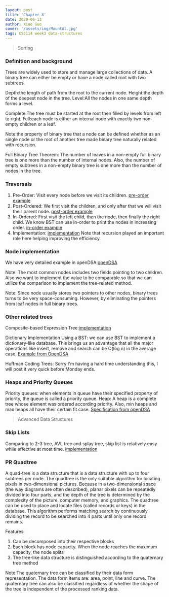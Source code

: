 ```yaml
---
layout: post
title: 'Chapter 8'
date: 2020-06-13
author: Xiao Guo
cover: '/assets/img/MountAl.jpg'
tags: CS3114 week3 data-structures
---
```


> Sorting

### Definition and background
Trees are widely used to store and manage large collections of data. A binary tree can either be empty or have a node called root with two subtrees.

Depth:the length of path from the root to the current node.
Height:the depth of the deepest node in the tree.
Level:All the nodes in one same depth forms a level.

Complete:The tree must be started at the root then filled by levels from left to right.
Full:each node is either an internal node with exactly two non-empty children or a leaf.

Note:the property of binary tree that a node can be defined whether as an single node or the root of another tree made binary tree naturally related with recursion.

Full Binary Tree Theorem: The number of leaves in a non-empty full binary tree is one more than the number of internal nodes.
Also, the number of empty subtrees in a non-empty binary tree is one more than the number of nodes in the tree.

### Traversals
1. Pre-Order: Visit every node before we visit its children.
[pre-order example](https://github.com/kevinguo2003/kevinguo2003.github.io/blob/master/assets/img/pre-order.png)
2. Post-Ordered: We first visit the children, and only after that we will visit their parent node.
[post-order example](https://github.com/kevinguo2003/kevinguo2003.github.io/blob/master/assets/img/post-order.png)
3. In-Ordered: First visit the left child, then the node, then finally the right child. We know BST can use in-order to print the nodes in increasing order.
[in-order example](https://github.com/kevinguo2003/kevinguo2003.github.io/blob/master/assets/img/in-order.png)
4. Implementation:
[implementation](https://canvas.vt.edu/courses/111334/assignments/883547?module_item_id=901421)
Note that recursion played an important role here helping improving the efficiency.

### Node implementation
We have very detailed example in openDSA:[openDSA](https://canvas.vt.edu/courses/111334/modules/items/901426)

Note: The most common nodes includes two fields pointing to two children. Also we want to implement the value to be comparable so that we can utilize the comparison to implement the tree-related method.

Note: Since node usually stores two pointers to other nodes, binary trees turns to be very space-consuming. However, by eliminating the pointers from leaf nodes in full binary trees.

### Other related trees

Composite-based Expression Tree:[implementation](https://canvas.vt.edu/courses/111334/modules/items/901427)

Dictionary Implementation Using a BST:
we can use BST to implement a dictionary-like database. This brings us an advantage that all the major operations like insert, remove and search can be O(log n) in the average case.
[Example from OpenDSA](https://canvas.vt.edu/courses/111334/modules/items/901427)

Huffman Coding Trees: Sorry I'm having a hard time understanding this, I will post it very quick before Monday ends.


### Heaps and Priority Queues
Priority queues: when elements in queue have their specified property of priority, the queue is called a priority queue.
Heap: A heap is a complete tree whose element was ordered according priority. Also, min heaps and max heaps all have their certain fit case.
[Specification from openDSA](https://canvas.vt.edu/courses/111334/assignments/883555?module_item_id=901441)


> Advanced Data Structures

### Skip Lists
Comparing to 2-3 tree, AVL tree and splay tree, skip list is relatively easy while effective at most time.
[implementation](https://canvas.vt.edu/courses/111334/modules/items/901547)

### PR Quadtree
A quad-tree is a data structure that is a data structure with up to four subtrees per node.
The quadtree is the only suitable algorithm for locating pixels in two-dimensional pictures. Because in a two-dimensional space (the way diagrams are often described), planar pixels can be repeatedly divided into four parts, and the depth of the tree is determined by the complexity of the picture, computer memory, and graphics.
The quadtree can be used to place and locate files (called records or keys) in the database. This algorithm performs matching search by continuously dividing the record to be searched into 4 parts until only one record remains.

Features:
1. Can be decomposed into their respective blocks
2. Each block has node capacity. When the node reaches the maximum capacity, the node splits
3. The tree-like data structure is distinguished according to the quaternary tree method

Note:The quaternary tree can be classified by their data form representation. The data form items are: area, point, line and curve. The quaternary tree can also be classified regardless of whether the shape of the tree is independent of the processed ranking data. 